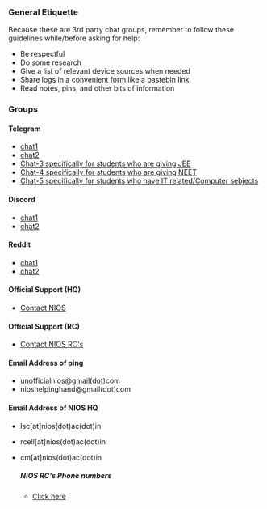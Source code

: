 ### General Etiquette
Because these are 3rd party chat groups, remember to follow these guidelines while/before asking for help:
- Be respectful
- Do some research
- Give a list of relevant device sources when needed
- Share logs in a convenient form like a pastebin link
- Read notes, pins, and other bits of information

### Groups
#### Telegram
- [chat1](https://t.me/nios_freehelp)
- [chat2](https://t.me/NIOS_HELP_DESK)
- [Chat-3 specifically for students who are giving JEE](https://t.me/jeeniosdoubts)
- [Chat-4 specifically for students who are giving NEET](https://t.me/NEETNIOS)
- [Chat-5 specifically for students who have IT related/Computer sebjects](https://t.me/nios_freehelp_cs)

#### Discord
- [chat1](https://discord.com/invite/3cdyAzU4)
- [chat2](https://discord.com/invite/FgWC8tGv)

#### Reddit
- [chat1](https://www.reddit.com/r/NIOS_Students/s/pSa1tMljWR)
- [chat2](https://www.reddit.com/r/Nios_unofficial/s/varZyi0F3R)

 
#### Official Support (HQ)
- [Contact NIOS](https://nios.ac.in/contact-us/headquarter.aspx)

#### Official Support (RC)
- [Contact NIOS RC's](https://sdmis.nios.ac.in/home/regional-center)

#### Email Address of ping
- unofficialnios@gmail(dot)com
- nioshelpinghand@gmail(dot)com

#### Email Address of NIOS HQ

- lsc[at]nios(dot)ac(dot)in
- rcell[at]nios(dot)ac(dot)in
- cm[at]nios(dot)ac(dot)in

  ##### NIOS RC's Phone numbers
  - [Click here](https://web.archive.org/web/20220223204252/https://sdmis.nios.ac.in/home/regional-center)
